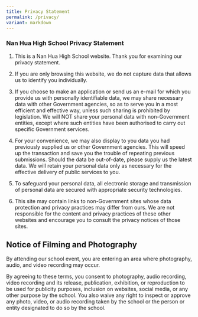```yaml
---
title: Privacy Statement
permalink: /privacy/
variant: markdown
---
```

### **Nan Hua High School Privacy Statement**




1.  This is a Nan Hua High School website. Thank you for examining our privacy statement.    
      
    
2.  If you are only browsing this website, we do not capture data that allows us to identify you individually.  
3.	If you choose to make an application or send us an e-mail for which you provide us with personally identifiable data, we may share necessary data with other Government agencies, so as to serve you in a most efficient and effective way, unless such sharing is prohibited by legislation. We will NOT share your personal data with non-Government entities, except where such entities have been authorised to carry out specific Government services. 
 	 
4.	For your convenience, we may also display to you data you had previously supplied us or other Government agencies. This will speed up the transaction and save you the trouble of repeating previous submissions. Should the data be out-of-date, please supply us the latest data. We will retain your personal data only as necessary for the effective delivery of public services to you. 
 	 
5.	To safeguard your personal data, all electronic storage and transmission of personal data are secured with appropriate security technologies. 
 	 
6.	This site may contain links to non-Government sites whose data protection and privacy practices may differ from ours. We are not responsible for the content and privacy practices of these other websites and encourage you to consult the privacy notices of those sites. 


Notice of Filming and Photography
---------------------------------

By attending our school event, you are entering an area where photography, audio, and video recording may occur.  

By agreeing to these terms, you consent to photography, audio recording, video recording and its release, publication, exhibition, or reproduction to be used for publicity purposes, inclusion on websites, social media, or any other purpose by the school. You also waive any right to inspect or approve any photo, video, or audio recording taken by the school or the person or entity designated to do so by the school.